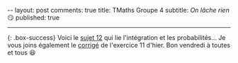--
layout: post
comments: true
title: TMaths Groupe 4
subtitle: *On lâche rien* :smirk:
published: true

---



{: .box-success}
Voici le [sujet 12](https://github.com/raveluz/raveluz.github.io/blob/master/pdf/Jour12.pdf) qui lie l'intégration et les probabilités...
Je vous joins également le [corrigé](https://github.com/raveluz/raveluz.github.io/blob/master/pdf/Correction.Jour11.pdf) de l'exercice 11 d'hier. Bon vendredi à toutes et tous :laughing:
